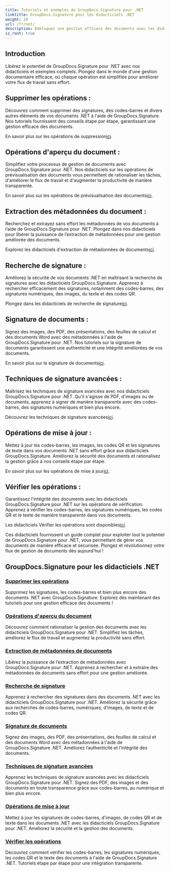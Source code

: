 ```yaml
---
title: Tutoriels et exemples de GroupDocs.Signature pour .NET
linktitle: GroupDocs.Signature pour les didacticiels .NET
weight: 10
url: /fr/net/
description: Débloquez une gestion efficace des documents avec les didacticiels GroupDocs.Signature pour .NET. Supprimez, prévisualisez, extrayez des métadonnées, signez, mettez à jour et vérifiez des documents en toute transparence.
is_root: true
---
```

## Introduction

Libérez le potentiel de GroupDocs.Signature pour .NET avec nos didacticiels et exemples complets. Plongez dans le monde d'une gestion documentaire efficace, où chaque opération est simplifiée pour améliorer votre flux de travail sans effort.

## Supprimer les opérations :
Découvrez comment supprimer des signatures, des codes-barres et divers autres éléments de vos documents .NET à l'aide de GroupDocs.Signature. Nos tutoriels fournissent des conseils étape par étape, garantissant une gestion efficace des documents.

 En savoir plus sur les opérations de suppression[ici](./delete-operations/).

## Opérations d'aperçu du document :
Simplifiez votre processus de gestion de documents avec GroupDocs.Signature pour .NET. Nos didacticiels sur les opérations de prévisualisation des documents vous permettent de rationaliser les tâches, d'améliorer le flux de travail et d'augmenter la productivité de manière transparente.

 En savoir plus sur les opérations de prévisualisation des documents[ici](./document-preview-operations/).

## Extraction des métadonnées du document :
Recherchez et extrayez sans effort les métadonnées de vos documents à l’aide de GroupDocs.Signature pour .NET. Plongez dans nos didacticiels pour libérer la puissance de l’extraction de métadonnées pour une gestion améliorée des documents.

 Explorez les didacticiels d'extraction de métadonnées de documents[ici](./document-metadata-extraction/).

## Recherche de signature :
Améliorez la sécurité de vos documents .NET en maîtrisant la recherche de signatures avec les didacticiels GroupDocs.Signature. Apprenez à rechercher efficacement des signatures, notamment des codes-barres, des signatures numériques, des images, du texte et des codes QR.

 Plongez dans les didacticiels de recherche de signature[ici](./signature-searching/).

## Signature de documents :
Signez des images, des PDF, des présentations, des feuilles de calcul et des documents Word avec des métadonnées à l'aide de GroupDocs.Signature pour .NET. Nos tutoriels sur la signature de documents garantissent une authenticité et une intégrité améliorées de vos documents.

 En savoir plus sur la signature de documents[ici](./document-signing/).

## Techniques de signature avancées :
Maîtrisez les techniques de signature avancées avec nos didacticiels GroupDocs.Signature pour .NET. Qu'il s'agisse de PDF, d'images ou de documents, apprenez à signer de manière transparente avec des codes-barres, des signatures numériques et bien plus encore.

 Découvrez les techniques de signature avancées[ici](./advanced-signature-techniques/).

## Opérations de mise à jour :
Mettez à jour les codes-barres, les images, les codes QR et les signatures de texte dans vos documents .NET sans effort grâce aux didacticiels GroupDocs.Signature. Améliorez la sécurité des documents et rationalisez la gestion grâce à nos conseils étape par étape.

 En savoir plus sur les opérations de mise à jour[ici](./update-operations/).

## Vérifier les opérations :
Garantissez l’intégrité des documents avec les didacticiels GroupDocs.Signature pour .NET sur les opérations de vérification. Apprenez à vérifier les codes-barres, les signatures numériques, les codes QR et le texte de manière transparente dans vos documents.

 Les didacticiels Vérifier les opérations sont disponibles[ici](./verify-operations/). 

Ces didacticiels fournissent un guide complet pour exploiter tout le potentiel de GroupDocs.Signature pour .NET, vous permettant de gérer vos documents de manière efficace et sécurisée. Plongez et révolutionnez votre flux de gestion de documents dès aujourd'hui !
## GroupDocs.Signature pour les didacticiels .NET 
### [Supprimer les opérations](./delete-operations/)
Supprimez les signatures, les codes-barres et bien plus encore des documents .NET avec GroupDocs.Signature. Explorez dès maintenant des tutoriels pour une gestion efficace des documents !
### [Opérations d'aperçu du document](./document-preview-operations/)
Découvrez comment rationaliser la gestion des documents avec les didacticiels GroupDocs.Signature pour .NET. Simplifiez les tâches, améliorez le flux de travail et augmentez la productivité sans effort.
### [Extraction de métadonnées de documents](./document-metadata-extraction/)
Libérez la puissance de l’extraction de métadonnées avec GroupDocs.Signature pour .NET. Apprenez à rechercher et à extraire des métadonnées de documents sans effort pour une gestion améliorée.
### [Recherche de signature](./signature-searching/)
Apprenez à rechercher des signatures dans des documents .NET avec les didacticiels GroupDocs.Signature pour .NET. Améliorez la sécurité grâce aux recherches de codes-barres, numériques, d’images, de texte et de codes QR.
### [Signature de documents](./document-signing/)
Signez des images, des PDF, des présentations, des feuilles de calcul et des documents Word avec des métadonnées à l'aide de GroupDocs.Signature .NET. Améliorez l’authenticité et l’intégrité des documents.
### [Techniques de signature avancées](./advanced-signature-techniques/)
Apprenez les techniques de signature avancées avec les didacticiels GroupDocs.Signature pour .NET. Signez des PDF, des images et des documents en toute transparence grâce aux codes-barres, au numérique et bien plus encore.
### [Opérations de mise à jour](./update-operations/)
Mettez à jour les signatures de codes-barres, d'images, de codes QR et de texte dans les documents .NET avec les didacticiels GroupDocs.Signature pour .NET. Améliorez la sécurité et la gestion des documents.
### [Vérifier les opérations](./verify-operations/)
Découvrez comment vérifier les codes-barres, les signatures numériques, les codes QR et le texte des documents à l'aide de GroupDocs.Signature .NET. Tutoriels étape par étape pour une intégration transparente.